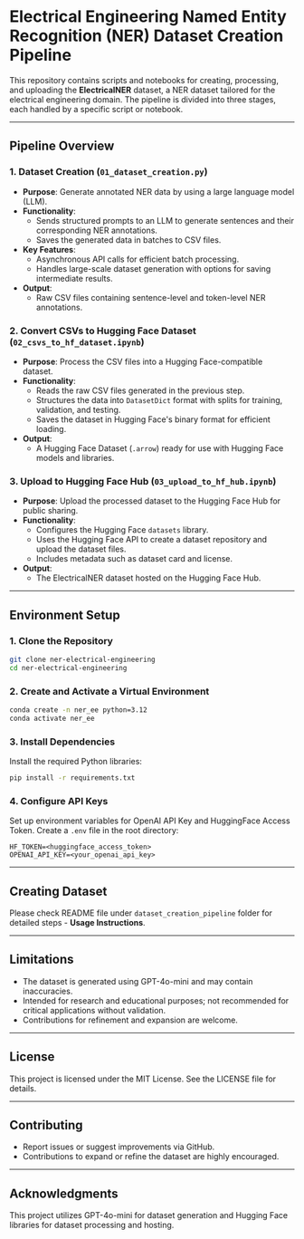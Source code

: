 # Electrical Engineering Named Entity Recognition (NER) Dataset Creation Pipeline

This repository contains scripts and notebooks for creating, processing, and uploading the **ElectricalNER** dataset, a NER dataset tailored for the electrical engineering domain. The pipeline is divided into three stages, each handled by a specific script or notebook.

---

## **Pipeline Overview**

### **1. Dataset Creation (`01_dataset_creation.py`)**

- **Purpose**: Generate annotated NER data by using a large language model (LLM).
- **Functionality**:
  - Sends structured prompts to an LLM to generate sentences and their corresponding NER annotations.
  - Saves the generated data in batches to CSV files.
- **Key Features**:
  - Asynchronous API calls for efficient batch processing.
  - Handles large-scale dataset generation with options for saving intermediate results.
- **Output**:
  - Raw CSV files containing sentence-level and token-level NER annotations.

### **2. Convert CSVs to Hugging Face Dataset (`02_csvs_to_hf_dataset.ipynb`)**

- **Purpose**: Process the CSV files into a Hugging Face-compatible dataset.
- **Functionality**:
  - Reads the raw CSV files generated in the previous step.
  - Structures the data into `DatasetDict` format with splits for training, validation, and testing.
  - Saves the dataset in Hugging Face's binary format for efficient loading.
- **Output**:
  - A Hugging Face Dataset (`.arrow`) ready for use with Hugging Face models and libraries.

### **3. Upload to Hugging Face Hub (`03_upload_to_hf_hub.ipynb`)**

- **Purpose**: Upload the processed dataset to the Hugging Face Hub for public sharing.
- **Functionality**:
  - Configures the Hugging Face `datasets` library.
  - Uses the Hugging Face API to create a dataset repository and upload the dataset files.
  - Includes metadata such as dataset card and license.
- **Output**:
  - The ElectricalNER dataset hosted on the Hugging Face Hub.

---

## **Environment Setup**

### **1. Clone the Repository**

```bash
git clone ner-electrical-engineering
cd ner-electrical-engineering
```

### **2. Create and Activate a Virtual Environment**

```bash
conda create -n ner_ee python=3.12
conda activate ner_ee
```

### **3. Install Dependencies**

Install the required Python libraries:

```bash
pip install -r requirements.txt
```

### **4. Configure API Keys**

Set up environment variables for OpenAI API Key and HuggingFace Access Token. Create a `.env` file in the root directory:

```
HF_TOKEN=<huggingface_access_token>
OPENAI_API_KEY=<your_openai_api_key>
```

---

## Creating Dataset

Please check README file under `dataset_creation_pipeline` folder for detailed steps - **Usage Instructions**.

---

## **Limitations**

- The dataset is generated using GPT-4o-mini and may contain inaccuracies.
- Intended for research and educational purposes; not recommended for critical applications without validation.
- Contributions for refinement and expansion are welcome.

---

## **License**

This project is licensed under the MIT License. See the LICENSE file for details.

---

## **Contributing**

- Report issues or suggest improvements via GitHub.
- Contributions to expand or refine the dataset are highly encouraged.

---

## **Acknowledgments**

This project utilizes GPT-4o-mini for dataset generation and Hugging Face libraries for dataset processing and hosting.
